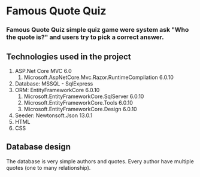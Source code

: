 # Famous Quote Quiz
### Famous Quote Quiz simple quiz game were system ask "Who the quote is?" and users try to pick a correct answer.
## Technologies used in the project
1. ASP.Net Core MVC 6.0
	1. Microsoft.AspNetCore.Mvc.Razor.RuntimeCompilation 6.0.10
2. Database: MSSQL - SqlExpress
3. ORM: EntityFrameworkCore 6.0.10
	1. Microsoft.EntityFrameworkCore.SqlServer 6.0.10
	2. Microsoft.EntityFrameworkCore.Tools 6.0.10
	3. Microsoft.EntityFrameworkCore.Design 6.0.10
4. Seeder: Newtonsoft.Json 13.0.1
5. HTML
6. CSS
## Database design
The database is very simple authors and quotes. Every author have multiple quotes (one to many relationship).